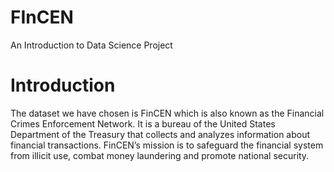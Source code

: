 # FInCEN
An Introduction to Data Science Project
# Introduction
The dataset we have chosen is FinCEN which is also known as the Financial Crimes Enforcement Network. It is a bureau of the United States Department of the Treasury that collects and analyzes information about financial transactions. FinCEN’s mission is to safeguard the financial system from illicit use, combat money laundering and promote national security.

